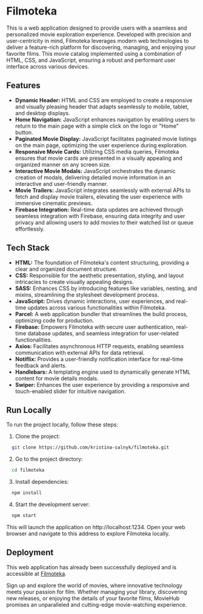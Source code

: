 
# Filmoteka

This is a web application designed to provide users with a seamless and personalized movie exploration experience. Developed with precision and user-centricity in mind, Filmoteka leverages modern web technologies to deliver a feature-rich platform for discovering, managing, and enjoying your favorite films. This movie catalog implemented using a combination of HTML, CSS, and JavaScript, ensuring a robust and performant user interface across various devices.
## Features

- **Dynamic Header:** HTML and CSS are employed to create a responsive and visually pleasing header that adapts seamlessly to mobile, tablet, and desktop displays.
- **Home Navigation:** JavaScript enhances navigation by enabling users to return to the main page with a simple click on the logo or "Home" button.
- **Paginated Movie Display:** JavaScript facilitates paginated movie listings on the main page, optimizing the user experience during exploration.
- **Responsive Movie Cards:** Utilizing CSS media queries, Filmoteka ensures that movie cards are presented in a visually appealing and organized manner on any screen size.
- **Interactive Movie Modals:** JavaScript orchestrates the dynamic creation of modals, delivering detailed movie information in an interactive and user-friendly manner.
- **Movie Trailers:** JavaScript integrates seamlessly with external APIs to fetch and display movie trailers, elevating the user experience with immersive cinematic previews.
- **Firebase Integration:** Real-time data updates are achieved through seamless integration with Firebase, ensuring data integrity and user privacy and allowing users to add movies to their watched list or queue effortlessly.
## Tech Stack

- **HTML:** The foundation of Filmoteka's content structuring, providing a clear and organized document structure.
- **CSS:** Responsible for the aesthetic presentation, styling, and layout intricacies to create visually appealing designs.
- **SASS:** Enhances CSS by introducing features like variables, nesting, and mixins, streamlining the stylesheet development process.
- **JavaScript:** Drives dynamic interactions, user experiences, and real-time updates across various functionalities within Filmoteka.
- **Parcel:** A web application bundler that streamlines the build process, optimizing code for production.
- **Firebase:** Empowers Filmoteka with secure user authentication, real-time database updates, and seamless integration for user-related functionalities.
- **Axios:** Facilitates asynchronous HTTP requests, enabling seamless communication with external APIs for data retrieval.
- **Notiflix:** Provides a user-friendly notification interface for real-time feedback and alerts.
- **Handlebars:** A templating engine used to dynamically generate HTML content for movie details modals.
- **Swiper:** Enhances the user experience by providing a responsive and touch-enabled slider for intuitive navigation.




## Run Locally

To run the project locally, follow these steps:

1. Clone the project:
```bash
  git clone https://github.com/kristina-salnyk/filmoteka.git
```
2. Go to the project directory:

```bash
  cd filmoteka
```

3. Install dependencies:

```bash
  npm install
```

4. Start the development server:

```bash
  npm start
```
This will launch the application on http://localhost:1234. Open your web browser and navigate to this address to explore Filmoteka locally.


## Deployment

This web application has already been successfully deployed and is accessible at [Filmoteka](https://kristina-salnyk.github.io/filmoteka/).

Sign up and explore the world of movies, where innovative technology meets your passion for film. Whether managing your library, discovering new releases, or enjoying the details of your favorite films, MovieHub promises an unparalleled and cutting-edge movie-watching experience.